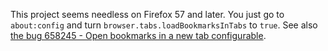 This project seems needless on Firefox 57 and later.
You just go to `about:config` and turn `browser.tabs.loadBookmarksInTabs` to `true`.
See also [the bug 658245 - Open bookmarks in a new tab configurable](https://bugzilla.mozilla.org/show_bug.cgi?id=658245).
